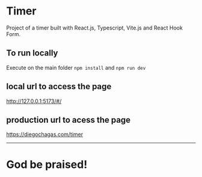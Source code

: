 # Timer

Project of a timer built with React.js, Typescript, Vite.js and React Hook Form.

## To run locally

Execute on the main folder ```npm install``` and ```npm run dev```

## local url to access the page

http://127.0.0.1:5173/#/

## production url to acess the page
https://diegochagas.com/timer

---

# God be praised!

